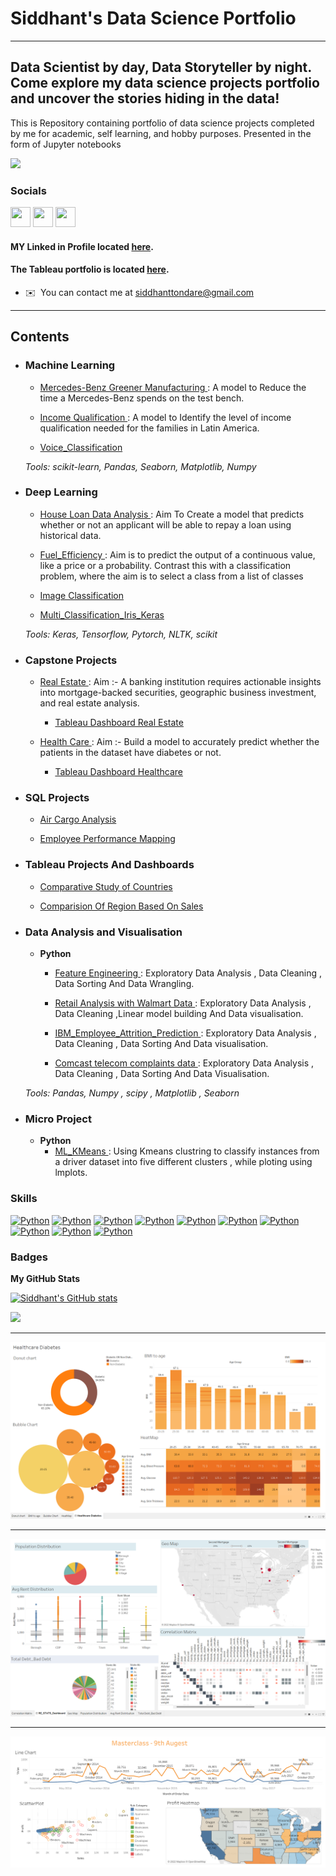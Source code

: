 # Siddhant's Data Science Portfolio
------------------------------------

## Data Scientist by day, Data Storyteller by night. Come explore my data science projects portfolio and uncover the stories hiding in the data!

This is Repository containing portfolio of data science projects completed by me for academic, self learning, and hobby purposes. Presented in the form of Jupyter notebooks

![](https://komarev.com/ghpvc/?username=Siddhant-Tondare&label=PROFILE+VIEWS)

### Socials

<p align="left"> <a href="https://www.github.com/Siddhant-Tondare" target="_blank" rel="noreferrer"><img src="https://raw.githubusercontent.com/danielcranney/readme-generator/main/public/icons/socials/github-dark.svg" width="32" height="32" /></a>  <a href="https://www.linkedin.com/in/siddhant-tondare-14285822a" target="_blank" rel="noreferrer"><img src="https://raw.githubusercontent.com/danielcranney/readme-generator/main/public/icons/socials/linkedin.svg" width="32" height="32" /></a> <a href="https://public.tableau.com/app/profile/siddhant4987" target="_blank" rel="noreferrer"><img src="https://cdn.worldvectorlogo.com/logos/tableau-software.svg" width="32" height="32" /></a>

	
#### MY Linked in Profile located [here](https://www.linkedin.com/in/siddhant-tondare-14285822a).

#### The Tableau portfolio is located [here](https://public.tableau.com/app/profile/siddhant4987).

* ✉️  You can contact me at [siddhanttondare@gmail.com](mailto:siddhanttondare@gmail.com)

------------------------------------

## Contents

- ### Machine Learning

	- [Mercedes-Benz Greener Manufacturing
](https://github.com/Siddhant-Tondare/Sid_Portfolio/blob/main/ML_Projects/Mercedes-Benz%20Greener%20Manufacturing.ipynb): A model to Reduce the time a Mercedes-Benz spends on the test bench.

	- [Income Qualification
](https://github.com/Siddhant-Tondare/Sid_Portfolio/blob/95993cc26ac369be697a9e48fb9eec56a1f1da4c/ML_Projects/Income_Qualification.ipynb): A model to Identify the level of income qualification needed for the families in Latin America.

	- [Voice_Classification
](https://github.com/Siddhant-Tondare/Sid_Portfolio/blob/main/ML_Projects/Voice_Classification.ipynb)

	_Tools: scikit-learn, Pandas, Seaborn, Matplotlib, Numpy_ 

- ### Deep Learning

	- [House Loan Data Analysis
](https://github.com/Siddhant-Tondare/Sid_Portfolio/blob/main/Deep%20Learning%20Projects/House%20Loan%20Data%20Analysis.ipynb): Aim To Create a model that predicts whether or not an applicant will be able to repay a loan using historical data.


	- [Fuel_Efficiency
](https://github.com/Siddhant-Tondare/Sid_Portfolio/blob/main/Deep%20Learning%20Projects/Fuel_Efficiency.ipynb): Aim is to predict the output of a continuous value, like a price or a probability. Contrast this with a classification problem, where the aim is to select a class from a list of classes

	- [Image Classification
](https://github.com/Siddhant-Tondare/Sid_Portfolio/blob/main/Deep%20Learning%20Projects/Image_Classification.ipynb) 

	- [Multi_Classification_Iris_Keras
](https://github.com/Siddhant-Tondare/Sid_Portfolio/blob/main/Deep%20Learning%20Projects/Multi_Classification_Iris_Keras.ipynb)

	_Tools: Keras, Tensorflow, Pytorch, NLTK, scikit_

- ### Capstone Projects

	- [Real Estate
](https://github.com/Siddhant-Tondare/Sid_Portfolio/blob/main/Capstone%20Projects/Real_Estate.ipynb): Aim :- A banking institution requires actionable insights into mortgage-backed securities, geographic business investment, and real estate analysis.

		- [ Tableau Dashboard Real Estate
](https://github.com/Siddhant-Tondare/Sid_Portfolio/blob/main/Capstone%20Projects/Real%20Estate%20Dashboard.png)

	- [Health Care
](https://github.com/Siddhant-Tondare/Sid_Portfolio/blob/main/Capstone%20Projects/Healthcare.ipynb): Aim :- Build a model to accurately predict whether the patients in the dataset have diabetes or not.

		- [ Tableau Dashboard Healthcare
](https://github.com/Siddhant-Tondare/Sid_Portfolio/blob/main/Capstone%20Projects/Healthcare%20Dashboard.png)


- ### SQL Projects

	- [Air Cargo Analysis
](https://github.com/Siddhant-Tondare/Sid_Portfolio/blob/main/SQL%20Projects/AIR_CARGO_ANALYSIS.pdf)

	- [Employee Performance Mapping
](https://github.com/Siddhant-Tondare/Sid_Portfolio/blob/main/SQL%20Projects/SQL_Project1.pdf)


- ### Tableau Projects And Dashboards

	- [Comparative Study of Countries
](https://public.tableau.com/app/profile/siddhant4987/viz/ComparativeStudyOfCoutries/ComparativeStudyOfCountries)

	- [Comparision Of Region Based On Sales
](https://public.tableau.com/app/profile/siddhant4987/viz/ComparisionOfRegionBasedOnSales/SalesComparisionByRegion)



- ### Data Analysis and Visualisation
	- __Python__
		- [Feature Engineering
](https://github.com/Siddhant-Tondare/Sid_Portfolio/blob/main/Feature%20Engineering.ipynb): Exploratory Data Analysis , Data Cleaning , Data Sorting And Data Wrangling.

		- [Retail Analysis with Walmart Data
](https://github.com/Siddhant-Tondare/Sid_Portfolio/blob/main/Micro%20Projects/Retail%20Analysis%20with%20Walmart%20Data.ipynb): Exploratory Data Analysis , Data Cleaning ,Linear model building  And Data visualisation.


		- [IBM_Employee_Attrition_Prediction
](https://github.com/Siddhant-Tondare/Sid_Portfolio/blob/main/Micro%20Projects/IBM_Employee_Attrition_Prediction.ipynb): Exploratory Data Analysis , Data Cleaning , Data Sorting And Data visualisation.

		- [Comcast telecom complaints data
](https://github.com/Siddhant-Tondare/Sid_Portfolio/blob/main/Micro%20Projects/Comcast%20telecom%20complaints%20data.ipynb): Exploratory Data Analysis , Data Cleaning , Data Sorting And Data Visualisation.

	_Tools: Pandas, Numpy , scipy , Matplotlib , Seaborn_

- ### Micro Project
	- __Python__
		- [ML_KMeans
](https://github.com/Siddhant-Tondare/Sid_Portfolio/blob/main/Micro%20Projects/ML_KMeans.ipynb): Using Kmeans clustring to classify instances from a driver dataset into five different clusters , while ploting using lmplots.

### Skills

<p align="left"> <a href="https://www.python.org/" target="_blank" rel="noreferrer"><img src="https://raw.githubusercontent.com/danielcranney/readme-generator/main/public/icons/skills/python-colored.svg" width="36" height="36" alt="Python" /></a> 
<a href="https://www.tableau.com/" target="_blank" rel="noreferrer"><img src="https://cdn.worldvectorlogo.com/logos/tableau-software.svg" width="36" height="36" alt="Python" /></a> 
<a href="https://scikit-learn.org/stable/index.html" target="_blank" rel="noreferrer"><img src="https://upload.wikimedia.org/wikipedia/commons/0/05/Scikit_learn_logo_small.svg" width="36" height="36" alt="Python" /></a> <a href="https://www.mysql.com/" target="_blank" rel="noreferrer"><img src="https://www.vectorlogo.zone/logos/mysql/mysql-official.svg" width="36" height="36" alt="Python" /></a> 
<a href="https://www.tensorflow.org/" target="_blank" rel="noreferrer"><img src="https://upload.wikimedia.org/wikipedia/commons/2/2d/Tensorflow_logo.svg" width="36" height="36" alt="Python" /></a> 
<a href="https://keras.io/" target="_blank" rel="noreferrer"><img src="https://upload.wikimedia.org/wikipedia/commons/thumb/a/ae/Keras_logo.svg/270px-Keras_logo.svg.png" width="36" height="36" alt="Python" /></a> 
<a href="https://matplotlib.org/" target="_blank" rel="noreferrer"><img src="https://upload.wikimedia.org/wikipedia/commons/thumb/0/01/Created_with_Matplotlib-logo.svg/1024px-Created_with_Matplotlib-logo.svg.png" width="36" height="36" alt="Python" /></a> 
<a href="https://numpy.org/" target="_blank" rel="noreferrer"><img src="https://raw.githubusercontent.com/valohai/ml-logos/5127528b5baadb77a6ea4b999a47b4e86bf0f98b/numpy-logo.svg" width="36" height="36" alt="Python" /></a> 
<a href="https://pandas.pydata.org/" target="_blank" rel="noreferrer"><img src="https://pandas.pydata.org/static/img/favicon_white.ico" width="36" height="36" alt="Python" /></a> 
<a href="https://pytorch.org/" target="_blank" rel="noreferrer"><img src="https://upload.wikimedia.org/wikipedia/commons/thumb/1/10/PyTorch_logo_icon.svg/640px-PyTorch_logo_icon.svg.png" width="36" height="36" alt="Python" /></a>
  
	

### Badges

<b>My GitHub Stats</b>

<a href="http://www.github.com/Siddhant-Tondare"><img src="https://github-readme-stats.vercel.app/api?username=Siddhant-Tondare&show_icons=true&hide=&count_private=true&title_color=0891b2&text_color=ffffff&icon_color=0891b2&bg_color=1c1917&hide_border=true&show_icons=true" alt="Siddhant's GitHub stats" /></a>

<a href="http://www.github.com/Siddhant-Tondare"><img src="https://github-readme-streak-stats.herokuapp.com/?user=Siddhant-Tondare&stroke=ffffff&background=1c1917&ring=0891b2&fire=0891b2&currStreakNum=ffffff&currStreakLabel=0891b2&sideNums=ffffff&sideLabels=ffffff&dates=ffffff&hide_border=true" /></a>

--------------------------------------

   ![Healthcare](https://github.com/Siddhant-Tondare/Sid_Portfolio/blob/main/Capstone%20Projects/Healthcare%20Dashboard.png)
	
   -----------------------------
	
   ![Real Estate](https://github.com/Siddhant-Tondare/Sid_Portfolio/blob/main/Capstone%20Projects/Real%20Estate%20Dashboard.png)
   
   ---------------------------------------
	
   ![Tableau Dashboard](/images/First%20Dashboard.png)
   
 
  

